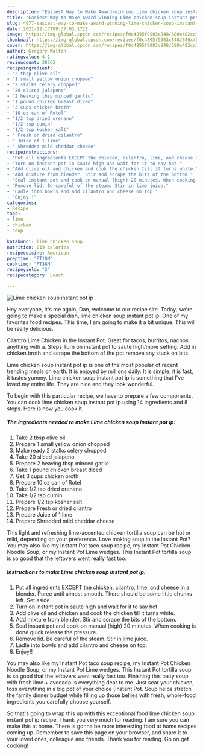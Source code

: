 ```yaml
---
description: "Easiest Way to Make Award-winning Lime chicken soup instant pot ip"
title: "Easiest Way to Make Award-winning Lime chicken soup instant pot ip"
slug: 4077-easiest-way-to-make-award-winning-lime-chicken-soup-instant-pot-ip
date: 2021-12-17T09:37:03.172Z
image: https://img-global.cpcdn.com/recipes/f0c4895f9903c848/680x482cq70/lime-chicken-soup-instant-pot-ip-recipe-main-photo.jpg
thumbnail: https://img-global.cpcdn.com/recipes/f0c4895f9903c848/680x482cq70/lime-chicken-soup-instant-pot-ip-recipe-main-photo.jpg
cover: https://img-global.cpcdn.com/recipes/f0c4895f9903c848/680x482cq70/lime-chicken-soup-instant-pot-ip-recipe-main-photo.jpg
author: Gregory Walton
ratingvalue: 4.1
reviewcount: 38562
recipeingredient:
- "2 tbsp olive oil"
- "1 small yellow onion chopped"
- "2 stalks celery chopped"
- "20 sliced jalapeno"
- "2 heaving tbsp minced garlic"
- "1 pound chicken breast diced"
- "3 cups chicken broth"
- "10 oz can of Rotel"
- "1/2 tsp dried orenano"
- "1/2 tsp cumin"
- "1/2 tsp kosher salt"
- " Fresh or dried cilantro"
- " Juice of 1 lime"
- " Shredded mild cheddar cheese"
recipeinstructions:
- "Put all ingredients EXCEPT the chicken, cilantro, lime, and cheese in a blender. Puree until almost smooth. There should be some little chunks left. Set aside."
- "Turn on instant pot in saute high and wait for it to say hot."
- "Add olive oil and chicken and cook the chicken till it turns white."
- "Add mixture from blender. Stir and scrape the bits of the bottom."
- "Seal instant pot and cook on manual (high) 20 minutes. When cooking is done quick release the pressure."
- "Remove lid. Be careful of the steam. Stir in lime juice."
- "Ladle into bowls and add cilantro and cheese on top."
- "Enjoy!!"
categories:
- Recipe
tags:
- lime
- chicken
- soup

katakunci: lime chicken soup 
nutrition: 219 calories
recipecuisine: American
preptime: "PT10M"
cooktime: "PT38M"
recipeyield: "2"
recipecategory: Lunch

---
```



![Lime chicken soup instant pot ip](https://img-global.cpcdn.com/recipes/f0c4895f9903c848/680x482cq70/lime-chicken-soup-instant-pot-ip-recipe-main-photo.jpg)

Hey everyone, it's me again, Dan, welcome to our recipe site. Today, we're going to make a special dish, lime chicken soup instant pot ip. One of my favorites food recipes. This time, I am going to make it a bit unique. This will be really delicious.

Cilantro Lime Chicken in the Instant Pot. Great for tacos, burritos, nachos. anything with a. Steps Turn on instant pot to saute high/more setting. Add in chicken broth and scrape the bottom of the pot remove any stuck on bits.

Lime chicken soup instant pot ip is one of the most popular of recent trending meals on earth. It is enjoyed by millions daily. It is simple, it is fast, it tastes yummy. Lime chicken soup instant pot ip is something that I've loved my entire life. They are nice and they look wonderful.


To begin with this particular recipe, we have to prepare a few components. You can cook lime chicken soup instant pot ip using 14 ingredients and 8 steps. Here is how you cook it.

<!--inarticleads1-->

##### The ingredients needed to make Lime chicken soup instant pot ip:

1. Take 2 tbsp olive oil
1. Prepare 1 small yellow onion chopped
1. Make ready 2 stalks celery chopped
1. Take 20 sliced jalapeno
1. Prepare 2 heaving tbsp minced garlic
1. Take 1 pound chicken breast diced
1. Get 3 cups chicken broth
1. Prepare 10 oz can of Rotel
1. Take 1/2 tsp dried orenano
1. Take 1/2 tsp cumin
1. Prepare 1/2 tsp kosher salt
1. Prepare  Fresh or dried cilantro
1. Prepare  Juice of 1 lime
1. Prepare  Shredded mild cheddar cheese


This light and refreshing lime-accented chicken tortilla soup can be hot or mild, depending on your preference. Love making soup in the Instant Pot? You may also like my Instant Pot taco soup recipe, my Instant Pot Chicken Noodle Soup, or my Instant Pot Lime wedges. This Instant Pot tortilla soup is so good that the leftovers went really fast too. 

<!--inarticleads2-->

##### Instructions to make Lime chicken soup instant pot ip:

1. Put all ingredients EXCEPT the chicken, cilantro, lime, and cheese in a blender. Puree until almost smooth. There should be some little chunks left. Set aside.
1. Turn on instant pot in saute high and wait for it to say hot.
1. Add olive oil and chicken and cook the chicken till it turns white.
1. Add mixture from blender. Stir and scrape the bits of the bottom.
1. Seal instant pot and cook on manual (high) 20 minutes. When cooking is done quick release the pressure.
1. Remove lid. Be careful of the steam. Stir in lime juice.
1. Ladle into bowls and add cilantro and cheese on top.
1. Enjoy!!


You may also like my Instant Pot taco soup recipe, my Instant Pot Chicken Noodle Soup, or my Instant Pot Lime wedges. This Instant Pot tortilla soup is so good that the leftovers went really fast too. Finishing this tasty soup with fresh lime + avocado is everything dear to me. Just sear your chicken, toss everything in a big pot of your choice (Instant Pot. Soup helps stretch the family dinner budget while filling up those bellies with fresh, whole-food ingredients you carefully choose yourself. 

So that's going to wrap this up with this exceptional food lime chicken soup instant pot ip recipe. Thank you very much for reading. I am sure you can make this at home. There is gonna be more interesting food at home recipes coming up. Remember to save this page on your browser, and share it to your loved ones, colleague and friends. Thank you for reading. Go on get cooking!
